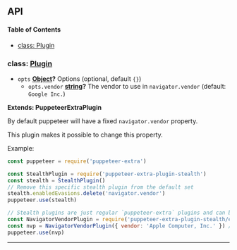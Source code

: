## API

<!-- Generated by documentation.js. Update this documentation by updating the source code. -->

#### Table of Contents

- [class: Plugin](#class-plugin)

### class: [Plugin](https://github.com/berstend/puppeteer-extra/blob/6bfc3b948eb95f9591a6aedf8199f91a60e06294/packages/puppeteer-extra-plugin-stealth/evasions/navigator.vendor/index.js#L28-L55)

- `opts` **[Object](https://developer.mozilla.org/docs/Web/JavaScript/Reference/Global_Objects/Object)?** Options (optional, default `{}`)
  - `opts.vendor` **[string](https://developer.mozilla.org/docs/Web/JavaScript/Reference/Global_Objects/String)?** The vendor to use in `navigator.vendor` (default: `Google Inc.`)

**Extends: PuppeteerExtraPlugin**

By default puppeteer will have a fixed `navigator.vendor` property.

This plugin makes it possible to change this property.

Example:

```javascript
const puppeteer = require('puppeteer-extra')

const StealthPlugin = require('puppeteer-extra-plugin-stealth')
const stealth = StealthPlugin()
// Remove this specific stealth plugin from the default set
stealth.enabledEvasions.delete('navigator.vendor')
puppeteer.use(stealth)

// Stealth plugins are just regular `puppeteer-extra` plugins and can be added as such
const NavigatorVendorPlugin = require('puppeteer-extra-plugin-stealth/evasions/navigator.vendor')
const nvp = NavigatorVendorPlugin({ vendor: 'Apple Computer, Inc.' }) // Custom vendor
puppeteer.use(nvp)
```

---
